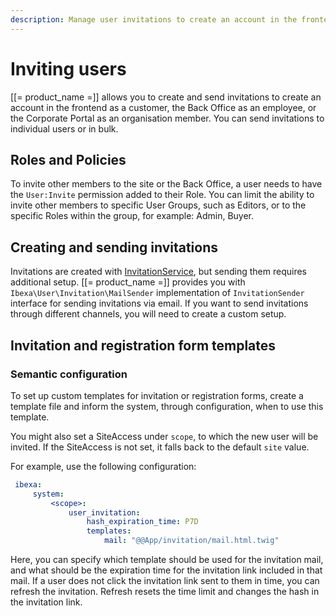 ```yaml
---
description: Manage user invitations to create an account in the frontend or the Back Office.
---
```


# Inviting users

[[= product_name =]] allows you to create and send invitations to create an account in
the frontend as a customer, the Back Office as an employee, or the Corporate Portal as an organisation member.
You can send invitations to individual users or in bulk.

## Roles and Policies

To invite other members to the site or the Back Office, a user needs to have the `User:Invite` permission added to their Role.
You can limit the ability to invite other members to specific User Groups, 
such as Editors, or to the specific Roles within the group, for example: Admin, Buyer.

## Creating and sending invitations

Invitations are created with [InvitationService](../api/php_api/php_api_reference/classes/Ibexa-Contracts-User-Invitation-InvitationService.html),
but sending them requires additional setup.
[[= product_name =]] provides you with `Ibexa\User\Invitation\MailSender` implementation of
`InvitationSender` interface for sending invitations via email.
If you want to send invitations through different channels, you will need to create a custom setup.

## Invitation and registration form templates

### Semantic configuration

To set up custom templates for invitation or registration forms,
create a template file and inform the system, through configuration, when to use this template.

You might also set a SiteAccess under `scope`, to which the new user will be invited.
If the SiteAccess is not set, it falls back to the default `site` value.

For example, use the following configuration:

```yaml
 ibexa:
     system:
         <scope>:
             user_invitation:
                 hash_expiration_time: P7D
                 templates:
                     mail: "@@App/invitation/mail.html.twig"
```

Here, you can specify which template should be used for the invitation mail,
and what should be the expiration time for the invitation link included in that mail.
If a user does not click the invitation link sent to them in time, you can refresh the invitation.
Refresh resets the time limit and changes the hash in the invitation link.
